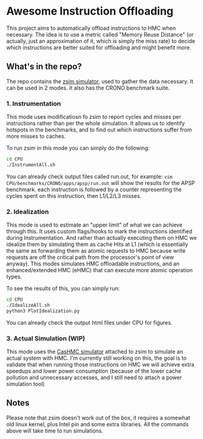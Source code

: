 # Awesome Instruction Offloading
This project aims to automatically offload instructions to HMC when necessary. The idea is to use a metric called "Memory Reuse Distance" (or actually, just an approximation of it, which is simply the miss rate) to decide which instructions are better suited for offloading and might benefit more.

## What's in the repo?
The repo contains the [zsim simulator](https://github.com/s5z/zsim), used to gather the data necessary. It can be used in 2 modes. It also has the CRONO benchmark suite.

### 1. Instrumentation
This mode uses modificatiosn fo zsim to report cycles and misses per instructions rather than per the whole simulation. It allows us to identify hotspots in the benchmarks, and to find out which instructions suffer from more misses to caches.

To run zsim in this mode you can simply do the following:
```bash
cd CPU
./InstrumentAll.sh
```

You can already check output files called run.out, for example: ```vim CPU/benchmarks/CRONO/apps/apsp/run.out``` will show the results for the APSP benchmark. each instruction is followed by a counter representing the cycles spent on this instruction, then L1/L2/L3 misses.

### 2. Idealization
This mode is used to estimate an "upper limit" of what we can achieve through this. It uses custom flags/hooks to mark the instructions identified during Instrumentation. And rather than actually executing them on HMC we idealize them by simulating them as cache Hits at L1 (which is essentially the same as forwarding them as atomic requests to HMC because write requests are off the critical path from the processor's point of view anyway).
This modes simulates HMC offloadable instructions, and an enhanced/extended HMC (eHMC) that can execute more atomic operation types.

To see the results of this, you can simply run:
```bash
cd CPU
./IdealizeAll.sh
python3 PlotIdealization.py
```

You can already check the output html files under CPU for figures.

### 3. Actual Simulation (WIP)
This mode uses the [CasHMC simulator](https://github.com/estwings57/CasHMC) attached to zsim to simulate an actual system with HMC. I'm currently still working on this, the goal is to validate that when running those instructions on HMC we will achieve extra speedups and lower power consumption (because of the lower cache pollution and unnecessary accesses, and I still need to attach a power simulation tool)

## Notes
Please note that zsim doesn't work out of the box, it requires a somewhat old linux kernel, plus Intel pin and some extra libraries. All the commands above will take time to run simulations.